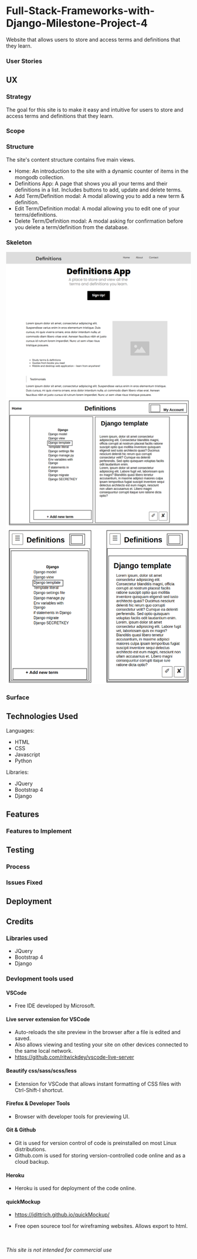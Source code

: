 # Full-Stack-Frameworks-with-Django-Milestone-Project-4
Website that allows users to store and access terms and definitions that they learn.



### User Stories

#### 


## UX

### Strategy

The goal for this site is to make it easy and intuitive for users to store and access terms and definitions that they learn.


### Scope


### Structure

The site's content structure contains five main views.

- Home: An introduction to the site with a dynamic counter of items in the mongodb collection.
- Definitions App: A page that shows you all your terms and their definitions in a list. Includes buttons to add, update and delete terms.
- Add Term/Definition modal: A modal allowing you to add a new term & definition.
- Edit Term/Definition modal: A modal allowing you to edit one of your terms/definitions.
- Delete Term/Definition modal: A modal asking for confirmation before you delete a term/definition from the database.




### Skeleton


![Desktop Demo](/assets/wireframes/1.png "Desktop Demo")
![Desktop Demo](/assets/wireframes/2.png "Desktop Demo")
![Desktop Demo](/assets/wireframes/2-mobile.png "Desktop Demo")





### Surface



## Technologies Used

Languages:
- HTML
- CSS
- Javascript
- Python

Libraries:
- JQuery
- Bootstrap 4
- Django



## Features



### Features to Implement




## Testing

### Process




### Issues Fixed




## Deployment




## Credits

### Libraries used

- JQuery
- Bootstrap 4
- Django

### Devlopment tools used

#### VSCode

- Free IDE developed by Microsoft.

#### Live server extension for VSCode 
- Auto-reloads the site preview in the browser after a file is edited and saved. 
- Also allows viewing and testing your site on other devices connected to the same local network.
- https://github.com/ritwickdey/vscode-live-server

#### Beautify css/sass/scss/less
- Extension for VSCode that allows instant formatting of CSS files with Ctrl-Shift-I shortcut.

#### Firefox & Developer Tools
- Browser with developer tools for previewing UI.

#### Git & Github
- Git is used for version control of code is preinstalled on most Linux distributions. 
- Github.com is used for storing version-controlled code online and as a cloud backup.

#### Heroku
- Heroku is used for deployment of the code online.

#### quickMockup
- https://jdittrich.github.io/quickMockup/

- Free open sourece tool for wireframing websites. Allows export to html.




<br><br>
*This site is not intended for commercial use*
